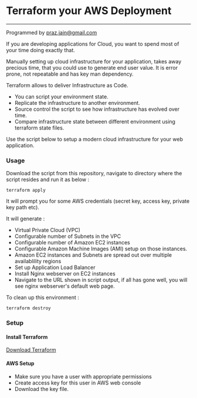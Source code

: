 # Terraform your AWS Deployment
---

Programmed by praz.jain@gmail.com  

If you are developing applications for Cloud, you want to spend most of your time doing exactly that.  

Manually setting up cloud infrastructure for your application, takes away precious time, that you could use to generate end user value. It is error prone, not repeatable and has key man dependency.

Terraform allows to deliver Infrastructure as Code.  

 * You can script your environment state. 
 * Replicate the infrastructure to another environment. 
 * Source control the script to see how infrastructure has evolved over time. 
 * Compare infrastructure state between different environment using terraform state files.

Use the script below to setup a modern cloud infrastructure for your web application.

### Usage

Download the script from this repository, navigate to directory where the script resides and run it as below :

`terraform apply`

It will prompt you for some AWS credentials (secret key, access key, private key path etc).

It will generate :  

 * Virtual Private Cloud (VPC)  
 * Configurable number of Subnets in the VPC
 * Configurable number of Amazon EC2 instances
 * Configurable Amazon Machine Images (AMI) setup on those instances.
 * Amazon EC2 instances and Subnets are spread out over multiple availablility regions
 * Set up Application Load Balancer
 * Install Nginx webserver on EC2 instances 
 * Navigate to the URL shown in script output, if all has gone well, you will see nginx webserver's default web page.
  
To clean up this environment :  

`terraform destroy`
	
### Setup

#### Install Terraform

[Download Terraform](https://www.terraform.io/downloads.html)

#### AWS Setup

 * Make sure you have a user with appropriate permissions 
 * Create access key for this user in AWS web console 
 * Download the key file.